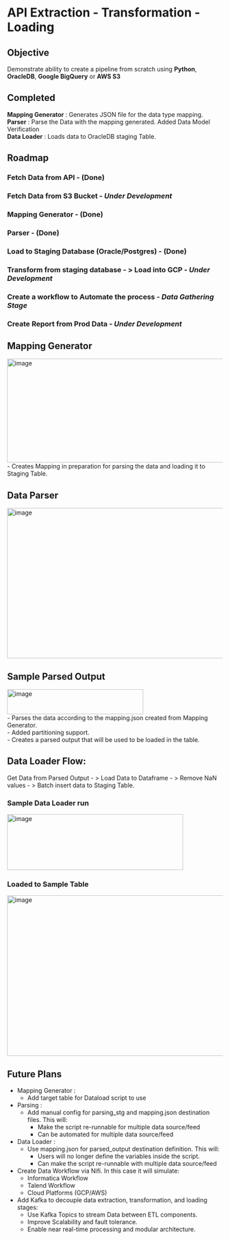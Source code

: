 # API Extraction - Transformation - Loading <br/>

## Objective
  Demonstrate ability to create a pipeline from scratch using **Python**, **OracleDB**, **Google BigQuery** or **AWS S3**

## Completed
  **Mapping Generator** : Generates JSON file for the data type mapping. <br/>
  **Parser** : Parse the Data with the mapping generated. Added Data Model Verification <br/>
  **Data Loader** : Loads data to OracleDB staging Table. <br/>

## **Roadmap** <br/>
  ### Fetch Data from API - **(Done)** <br/>
  ### Fetch Data from S3 Bucket - _Under Development_ <br/>
  ### Mapping Generator - **(Done)** <br/>
  ### Parser - **(Done)** <br/>
  ### Load to Staging Database (Oracle/Postgres) - **(Done)** <br/>
  ### Transform from staging database - > Load into GCP - _Under Development_ <br/>
  ### Create a workflow to Automate the process - _Data Gathering Stage_ <br/>
  ### Create Report from Prod Data - _Under Development_ <br/>

## Mapping Generator <br/>
<img width="727" height="242" alt="image" src="https://github.com/user-attachments/assets/d4ebd3ab-b95c-4b9c-9716-3993440d765b" />
<br/>
  - Creates Mapping in preparation for parsing the data and loading it to Staging Table. <br/>

## Data Parser <br/>
<img width="583" height="350" alt="image" src="https://github.com/user-attachments/assets/d3ce3422-d529-45b4-a9d9-6e71a678d2bd" /> <br/>

## Sample Parsed Output <br/>
<img width="318" height="58" alt="image" src="https://github.com/user-attachments/assets/9302c8f8-8d0d-4ec2-8cf9-d667e0f813f6" />
<br/>
  - Parses the data according to the mapping.json created from Mapping Generator. <br/>
  - Added partitioning support. <br/>
  - Creates a parsed output that will be used to be loaded in the table. <br/>

 ## Data Loader Flow: <br/>
  Get Data from Parsed Output - > Load Data to Dataframe - > Remove NaN values - > Batch insert data to Staging Table. <br/>

  ### Sample Data Loader run <br/>
  <img width="411" height="130" alt="image" src="https://github.com/user-attachments/assets/4931ac8c-5c38-430f-8ecf-f29f291f4340" /> <br/>

  ### Loaded to Sample Table <br/>
  <img width="1783" height="374" alt="image" src="https://github.com/user-attachments/assets/ebcb83d0-b249-4a26-b62e-a0d91ddc9f84" /> <br/>

## Future Plans <br/>
  - Mapping Generator : <br/>
      - Add target table for Dataload script to use <br/>
  - Parsing : <br/>
      - Add manual config for parsing_stg and mapping.json destination files. This will: <br/>
        - Make the script re-runnable for multiple data source/feed <br/>
        - Can be automated for multiple data source/feed <br/>
  - Data Loader : <br/>
      - Use mapping.json for parsed_output destination definition. This will: <br/>
        - Users will no longer define the variables inside the script. <br/>
        - Can make the script re-runnable with multiple data source/feed <br/>
  - Create Data Workflow via Nifi. In this case it will simulate: <br/>
      - Informatica Workflow <br/>
      - Talend Workflow <br/>
      - Cloud Platforms (GCP/AWS) <br/>
  - Add Kafka to decouple data extraction, transformation, and loading stages: <br/>
      - Use Kafka Topics to stream Data between ETL components. <br/>
      - Improve Scalability and fault tolerance. <br/>
      - Enable near real-time processing and modular architecture. <br/>
